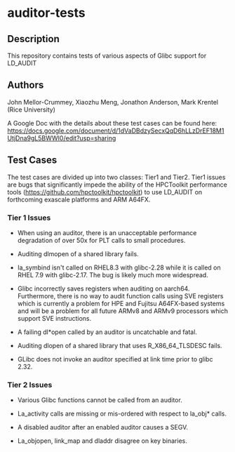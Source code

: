 # auditor-tests

## Description 

This repository contains tests of various aspects of Glibc support for LD_AUDIT

## Authors

 John Mellor-Crummey, Xiaozhu Meng, Jonathon Anderson, Mark Krentel
 (Rice University)

 A Google Doc with the details about these test cases can be found here:
 https://docs.google.com/document/d/1dVaDBdzySecxQqD6hLLzDrEF18M1UtjDna9gL5BWWI0/edit?usp=sharing

## Test Cases

The test cases are divided up into two classes: Tier1 and Tier2. Tier1 issues are bugs that
significantly impede the ability of the HPCToolkit performance tools 
(https://github.com/hpctoolkit/hpctoolkit) to use LD_AUDIT on forthcoming exascale platforms 
and ARM A64FX.

### Tier 1 Issues

- When using an auditor, there is an unacceptable performance degradation
  of over 50x for PLT calls to small procedures.

- Auditing dlmopen of a shared library fails.  

- la_symbind isn't called on RHEL8.3 with glibc-2.28 while it is called on 
  RHEL 7.9 with glibc-2.17. The bug is likely much more widespread.

- Glibc incorrectly saves registers when auditing on aarch64. 
  Furthermore, there is no way to audit function calls using SVE registers which is currently a problem for 
  HPE and Fujitsu A64FX-based systems and will be a problem for all future ARMv8 and ARMv9 processors which support SVE instructions.

- A failing dl*open called by an auditor is uncatchable and fatal.

- Auditing dlopen of a shared library that uses R_X86_64_TLSDESC fails.

- GLibc does not invoke an auditor specified at link time prior to
  glibc 2.32.

### Tier 2 Issues

- Various Glibc functions cannot be called from an auditor.

- La_activity calls are missing or mis-ordered with respect to la_obj* calls.

- A disabled auditor after an enabled auditor causes a SEGV.

- La_objopen, link_map and dladdr disagree on key binaries.
